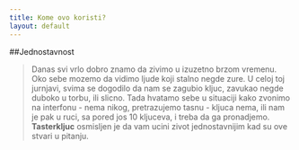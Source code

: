 ```yaml
---
title: Kome ovo koristi?
layout: default
---
```


##Jednostavnost

> Danas svi vrlo dobro znamo da zivimo u izuzetno brzom vremenu. Oko sebe mozemo da vidimo ljude koji stalno negde zure. U celoj toj jurnjavi, svima se dogodilo da nam se zagubio kljuc, zavukao negde duboko u torbu, ili slicno. Tada hvatamo sebe u situaciji kako zvonimo na interfonu - nema nikog, pretrazujemo tasnu - kljuca nema, ili nam je pak u ruci, sa pored jos 10 kljuceva, i treba da ga pronadjemo. **Tasterkljuc** osmisljen je da vam ucini zivot jednostavnijim kad su ove stvari u pitanju. 



